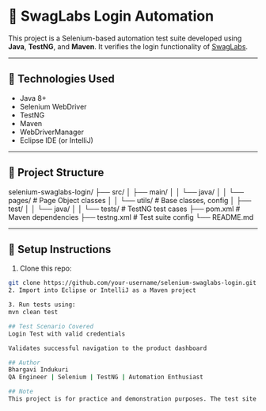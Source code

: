 # 🔐 SwagLabs Login Automation

This project is a Selenium-based automation test suite developed using **Java**, **TestNG**, and **Maven**. It verifies the login functionality of [SwagLabs](https://www.saucedemo.com/).

---

## 🚀 Technologies Used

- Java 8+
- Selenium WebDriver
- TestNG
- Maven
- WebDriverManager
- Eclipse IDE (or IntelliJ)

---

## 📁 Project Structure

selenium-swaglabs-login/
├── src/
│ ├── main/
│ │ └── java/
│ │ └── pages/ # Page Object classes
│ │ └── utils/ # Base classes, config
│ ├── test/
│ │ └── java/
│ │ └── tests/ # TestNG test cases
├── pom.xml # Maven dependencies
├── testng.xml # Test suite config
└── README.md

---

## 🔧 Setup Instructions

1. Clone this repo:
```bash
git clone https://github.com/your-username/selenium-swaglabs-login.git
2. Import into Eclipse or IntelliJ as a Maven project

3. Run tests using:
mvn clean test

## Test Scenario Covered
Login Test with valid credentials

Validates successful navigation to the product dashboard

## Author
Bhargavi Indukuri
QA Engineer | Selenium | TestNG | Automation Enthusiast

## Note
This project is for practice and demonstration purposes. The test site https://www.saucedemo.com is publicly accessible and intended for automation learning.